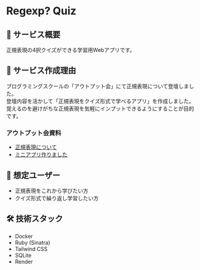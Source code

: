 # Regexp? Quiz

## 📖 サービス概要
正規表現の4択クイズができる学習用Webアプリです。

## 🎯 サービス作成理由
プログラミングスクールの「アウトプット会」にて正規表現について登壇しました。<br>
登壇内容を活かして「正規表現をクイズ形式で学べるアプリ」を作成しました。<br>
覚えるのを避けがちな正規表現を気軽にインプットできるようにすることが目的です。<br>

### アウトプット会資料
- [正規表現について](https://gamma.app/docs/-c7d0jk2wuw4mncx)<br>
- [ミニアプリ作りました](https://gamma.app/docs/-o7i71fdwky1ht8v)

## 👤 想定ユーザー
- 正規表現をこれから学びたい方
- クイズ形式で繰り返し学習したい方

## 🛠️ 技術スタック
- Docker
- Ruby (Sinatra)
- Tailwind CSS
- SQLite
- Render
